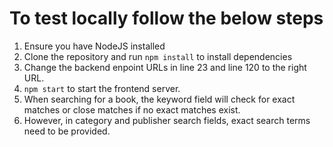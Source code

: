 # To test locally follow the below steps

1) Ensure you have NodeJS installed
2) Clone the repository and run ```npm install``` to install dependencies
3) Change the backend enpoint URLs in line 23 and line 120 to the right URL.
4) ```npm start``` to start the frontend server.
5) When searching for a book, the keyword field will check for exact matches or close matches if no exact matches exist.
6) However, in category and publisher search fields, exact search terms need to be provided.
